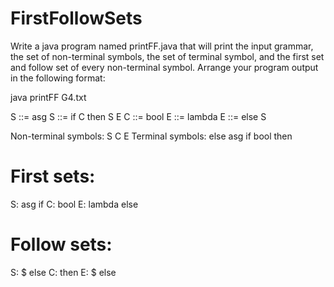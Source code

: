 # FirstFollowSets
Write a java program named printFF.java that will print the input grammar, the set of non-terminal symbols, the set of terminal symbol, and the first set and follow set of every non-terminal symbol. Arrange your program output in the following format: 

java printFF G4.txt

S ::= asg
S ::= if C then S E
C ::= bool
E ::= lambda
E ::= else S

Non-terminal symbols: S C E
Terminal symbols: else asg if bool then

First sets:
===
S: asg if
C: bool
E: lambda else

Follow sets:
===
S: $ else
C: then
E: $ else

